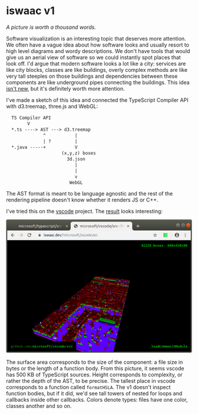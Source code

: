 # iswaac v1

_A picture is worth a thousand words._

Software visualization is an interesting topic that deserves more attention. We often have a vague idea about how software looks and usually resort to high level diagrams and wordy descriptions. We don't have tools that would give us an aerial view of software so we could instantly spot places that look off. I'd argue that modern software looks a lot like a city: services are like city blocks, classes are like buildings, overly complex methods are like very tall steeples on those buildings and dependencies between these components are like underground pipes connecting the buildings. This idea [isn't new](https://datavizcatalogue.com/blog/3d-treemaps-that-use-extrusion/), but it's definitely worth more attention.

I've made a sketch of this idea and connected the TypeScript Compiler API with d3.treemap, three.js and WebGL:

```
  TS Compiler API
        V
  *.ts ----> AST ---> d3.treemap
              ^           |
              | ?         |
  *.java -----+           V
                     (x,y,z) boxes
                       3d.json
                          |
                          |
                          v
                        WebGL
```

The AST format is meant to be language agnostic and the rest of the rendering pipeline doesn't know whether it renders JS or C++.

I've tried this on the [vscode](https://github.com/Microsoft/vscode) project. The [result](https://iswaac.dev/?microsoft/vscode/src) looks interesting:

![](vscode.png)

The surface area corresponds to the size of the component: a file size in bytes or the length of a function body. From this picture, it seems vscode has 500 KB of TypeScript sources. Height corresponds to complexity, or rather the depth of the AST, to be precise. The tallest place in vscode corresponds to a function called `formatHSLA`. The v1 doesn't inspect function bodies, but if it did, we'd see tall towers of nested for loops and callbacks inside other callbacks. Colors denote types: files have one color, classes another and so on.
